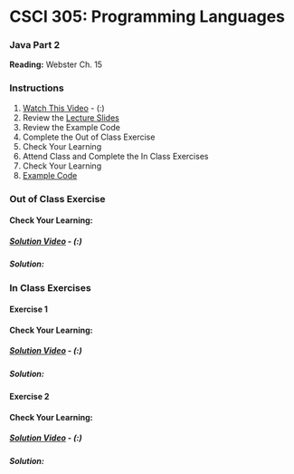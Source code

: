 # CSCI 305: Programming Languages

### Java Part 2

**Reading:** Webster Ch. 15

### Instructions
1. [Watch This Video]() - (:)
2. Review the [Lecture Slides](slides/Lecture28.pdf)
3. Review the Example Code
4. Complete the Out of Class Exercise
5. Check Your Learning
6. Attend Class and Complete the In Class Exercises
7. Check Your Learning
8. [Example Code](https://github.com/CSCI305/csci305-java-examples/tree/master/src/main/java/csci305/examples/java2)

### Out of Class Exercise

#### Check Your Learning:

##### [Solution Video]() - (:)

##### Solution:

### In Class Exercises

#### Exercise 1

#### Check Your Learning:

##### [Solution Video]() - (:)

##### Solution:

#### Exercise 2

#### Check Your Learning:

##### [Solution Video]() - (:)

##### Solution:
